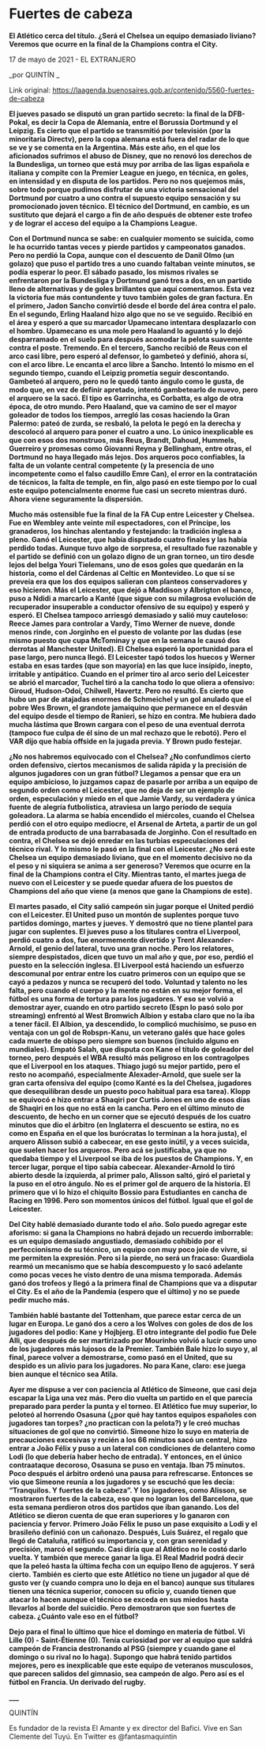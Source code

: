# Fuertes de cabeza

**El Atlético cerca del título. ¿Será el Chelsea un equipo demasiado liviano? Veremos que ocurre en la final de la Champions contra el City.**

17 de mayo de 2021 - EL EXTRANJERO

_por QUINTÍN _

Link original: https://laagenda.buenosaires.gob.ar/contenido/5560-fuertes-de-cabeza



**El jueves pasado se disputó un gran partido secreto: la final de la DFB-Pokal, es decir la Copa de Alemania, entre el Borussia Dortmund y el Leipzig. Es cierto que el partido se transmitió por televisión (por la minoritaria Directv), pero la copa alemana está fuera del radar de lo que se ve y se comenta en la Argentina. Más este año, en el que los aficionados sufrimos el abuso de Disney, que no renovó los derechos de la Bundesliga, un torneo que está muy por arriba de las ligas española e italiana y compite con la Premier League en juego, en técnica, en goles, en intensidad y en disputa de los partidos. Pero no nos quejemos más, sobre todo porque pudimos disfrutar de una victoria sensacional del Dortmund por cuatro a uno contra el supuesto equipo sensación y su promocionado joven técnico. El técnico del Dortmund, en cambio, es un sustituto que dejará el cargo a fin de año después de obtener este trofeo y de lograr el acceso del equipo a la Champions League.**




**Con el Dortmund nunca se sabe: en cualquier momento se suicida, como le ha ocurrido tantas veces y pierde partidos y campeonatos ganados. Pero no perdió la Copa, aunque con el descuento de Danil Olmo (un golazo) que puso el partido tres a uno cuando faltaban veinte minutos, se podía esperar lo peor. El sábado pasado, los mismos rivales se enfrentaron por la Bundesliga y Dortmund ganó tres a dos, en un partido lleno de alternativas y de goles brillantes que aquí comentamos. Esta vez la victoria fue más contundente y tuvo también goles de gran factura. En el primero, Jadon Sancho convirtió desde el borde del área contra el palo. En el segundo, Erling Haaland hizo algo que no se ve seguido. Recibió en el área y esperó a que su marcador Upamecano intentara desplazarlo con el hombro. Upamecano es una mole pero Haaland lo aguantó y lo dejó desparramado en el suelo para después acomodar la pelota suavemente contra el poste. Tremendo. En el tercero, Sancho recibió de Reus con el arco casi libre, pero esperó al defensor, lo gambeteó y definió, ahora sí, con el arco libre. Le encanta el arco libre a Sancho. Intentó lo mismo en el segundo tiempo, cuando el Leipzig prometía seguir descontando. Gambeteó al arquero, pero no le quedó tanto ángulo como le gusta, de modo que, en vez de definir apretado, intentó gambetearlo de nuevo, pero el arquero se la sacó. El tipo es Garrincha, es Corbatta, es algo de otra época, de otro mundo. Pero Haaland, que va camino de ser el mayor goleador de todos los tiempos, arregló las cosas haciendo la Gran Palermo: pateó de zurda, se resbaló, la pelota le pegó en la derecha y descolocó al arquero para poner el cuatro a uno. Lo único inexplicable es que con esos dos monstruos, más Reus, Brandt, Dahoud, Hummels, Guerreiro y promesas como Giovanni Reyna y Bellingham, entre otras, el Dortmund no haya llegado más lejos. Dos arqueros poco confiables, la falta de un volante central competente (y la presencia de uno incompetente como el falso caudillo Emre Can), el error en la contratación de técnicos, la falta de temple, en fin, algo pasó en este tiempo por lo cual este equipo potencialmente enorme fue casi un secreto mientras duró. Ahora viene seguramente la dispersión.**




**Mucho más ostensible fue la final de la FA Cup entre Leicester y Chelsea. Fue en Wembley ante veinte mil espectadores, con el Príncipe, los granaderos, los hinchas alentando y festejando: la tradición inglesa a pleno. Ganó el Leicester, que había disputado cuatro finales y las había perdido todas. Aunque tuvo algo de sorpresa, el resultado fue razonable y el partido se definió con un golazo digno de un gran torneo, un tiro desde lejos del belga Youri Tielemans, uno de esos goles que quedarán en la historia, como el del Cárdenas al Celtic en Montevideo. Lo que sí se preveía era que los dos equipos salieran con planteos conservadores y eso hicieron. Más el Leicester, que dejó a Maddison y Albrigton el banco, puso a Ndidi a marcarlo a Kanté (que sigue con su milagrosa evolución de recuperador insuperable a conductor ofensivo de su equipo) y esperó y esperó. El Chelsea tampoco arriesgó demasiado y salió muy cauteloso: Reece James para controlar a Vardy, Timo Werner de nueve, donde menos rinde, con Jorginho en el puesto de volante por las dudas (ese mismo puesto que cupa McTominay y que en la semana le causó dos derrotas al Manchester United). El Chelsea esperó la oportunidad para el pase largo, pero nunca llegó. El Leicester tapó todos los huecos y Werner estaba en esas tardes (que son mayoría) en las que luce insípido, inepto, irritable y antipático. Cuando en el primer tiro al arco serio del Leicester se abrió el marcador, Tuchel tiró a la cancha todo lo que oliera a ofensivo: Giroud, Hudson-Odoi, Chilwell, Havertz. Pero no resultó. Es cierto que hubo un par de atajadas enormes de Schmeichel y un gol anulado que el pobre Wes Brown, el grandote jamaiquino que permanece en el desván del equipo desde el tiempo de Ranieri, se hizo en contra. Me hubiera dado mucha lástima que Brown cargara con el peso de una eventual derrota (tampoco fue culpa de él sino de un mal rechazo que le rebotó). Pero el VAR dijo que había offside en la jugada previa. Y Brown pudo festejar.**




**¿No nos habremos equivocado con el Chelsea? ¿No confundimos cierto orden defensivo, ciertos mecanismos de salida rápida y la precisión de algunos jugadores con un gran fútbol? Llegamos a pensar que era un equipo ambicioso, lo juzgamos capaz de pasarle por arriba a un equipo de segundo orden como el Leicester, que no deja de ser un ejemplo de orden, especulación y miedo en el que Jamie Vardy, su verdadera y única fuente de alegría futbolística, atraviesa un largo período de sequía goleadora. La alarma se había encendido el miércoles, cuando el Chelsea perdió con el otro equipo mediocre, el Arsenal de Arteta, a partir de un gol de entrada producto de una barrabasada de Jorginho. Con el resultado en contra, el Chelsea se dejó enredar en las turbias especulaciones del técnico rival. Y lo mismo le pasó en la final con el Leicester. ¿No será este Chelsea un equipo demasiado liviano, que en el momento decisivo no da el peso y ni siquiera se anima a ser generoso? Veremos que ocurre en la final de la Champions contra el City. Mientras tanto, el martes juega de nuevo con el Leicester y se puede quedar afuera de los puestos de Champions del año que viene (a menos que gane la Champions de este).**




**El martes pasado, el City salió campeón sin jugar porque el United perdió con el Leicester. El United puso un montón de suplentes porque tuvo partidos domingo, martes y jueves. Y demostró que no tiene plantel para jugar con suplentes. El jueves puso a los titulares contra el Liverpool, perdió cuatro a dos, fue enormemente divertido y Trent Alexander-Arnold, el genio del lateral, tuvo una gran noche. Pero los relatores, siempre despistados, dicen que tuvo un mal año y que, por eso, perdió el puesto en la selección inglesa. El Liverpool está haciendo un esfuerzo descomunal por entrar entre los cuatro primeros con un equipo que se cayó a pedazos y nunca se recuperó del todo. Voluntad y talento no les falta, pero cuando el cuerpo y la mente no están en su mejor forma, el fútbol es una forma de tortura para los jugadores. Y eso se volvió a demostrar ayer, cuando en otro partido secreto (Espn lo pasó solo por streaming) enfrentó al West Bromwich Albion y estaba claro que no la iba a tener fácil. El Albion, ya descendido, lo complicó muchísimo, se puso en ventaja con un gol de Robspn-Kanu, un veterano galés que hace goles cada muerte de obispo pero siempre son buenos (incluido alguno en mundiales). Empató Salah, que disputa con Kane el título de goleador del torneo, pero después el WBA resultó más peligroso en los contragolpes que el Liverpool en los ataques. Thiago jugó su mejor partido, pero el resto no acompañó, especialmente Alexader-Arnold, que suele ser la gran carta ofensiva del equipo (como Kanté es la del Chelsea, jugadores que desequilibran desde un puesto poco habitual para esa tarea). Klopp se equivocó e hizo entrar a Shaqiri por Curtis Jones en uno de esos días de Shaqiri en los que no está en la cancha. Pero en el último minuto de descuento, de hecho en un corner que se ejecutó después de los cuatro minutos que dio el árbitro (en Inglaterra el descuento se estira, no es como en España en el que los burócratas lo terminan a la hora justa), el arquero Alisson subió a cabecear, en ese gesto inútil, y a veces suicida, que suelen hacer los arqueros. Pero acá se justificaba, ya que no quedaba tiempo y el Liverpool se iba de los puestos de Champions. Y, en tercer lugar, porque el tipo sabía cabecear. Alexander-Arnold lo tiró abierto desde la izquierda, al primer palo, Alisson saltó, giró el parietal y la puso en el otro ángulo. No es el primer gol de arquero de la historia. El primero que vi lo hizo el chiquito Bossio para Estudiantes en cancha de Racing en 1996. Pero son momentos únicos del fútbol. Igual que el gol de Leicester.**




**Del City hablé demasiado durante todo el año. Solo puedo agregar este aforismo: si gana la Champions no habrá dejado un recuerdo imborrable: es un equipo demasiado angustiado, demasiado cohibido por el perfeccionismo de su técnico, un equipo con muy poco joie de vivre, si me permiten la expresión. Pero si la pierde, no será un fracaso: Guardiola rearmó un mecanismo que se había descompuesto y lo sacó adelante como pocas veces he visto dentro de una misma temporada. Además ganó dos trofeos y llegó a la primera final de Champions que va a disputar el City. Es el año de la Pandemia (espero que el último) y no se puede pedir mucho más.**




**También hablé bastante del Tottenham, que parece estar cerca de un lugar en Europa. Le ganó dos a cero a los Wolves con goles de dos de los jugadores del podio: Kane y Hojbjerg. El otro integrante del podio fue Dele Alli, que después de ser martirizado por Mourinho volvió a lucir como uno de los jugadores más lujosos de la Premier. También Bale hizo lo suyo y, al final, parece volver a demostrarse, como pasó en el United, que su despido es un alivio para los jugadores. No para Kane, claro: ese juega bien aunque el técnico sea Atila.**




**Ayer me dispuse a ver con paciencia al Atlético de Simeone, que casi deja escapar la Liga una vez más. Pero dio vuelta un partido en el que parecía preparado para perder la punta y el torneo. El Atlético fue muy superior, lo peloteó al horrendo Osasuna (¿por qué hay tantos equipos españoles con jugadores tan torpes? ¿no practican con la pelota?) y le creó muchas situaciones de gol que no convirtió. Simeone hizo lo suyo en materia de precauciones excesivas y recién a los 66 minutos sacó un central, hizo entrar a João Félix y puso a un lateral con condiciones de delantero como Lodi (lo que debería haber hecho de entrada). Y entonces, en el único contraataque decoroso, Osasuna se puso en ventaja. Iban 75 minutos. Poco después el árbitro ordenó una pausa para refrescarse. Entonces se vio que Simeone reunía a los jugadores y se escuchó que les decía: “Tranquilos. Y fuertes de la cabeza”. Y los jugadores, como Alisson, se mostraron fuertes de la cabeza, eso que no logran los del Barcelona, que esta semana perdieron otros dos partidos que iban ganando. Los del Atlético se dieron cuenta de que eran superiores y lo ganaron con paciencia y fervor. Primero João Félix le puso un pase exquisito a Lodi y el brasileño definió con un cañonazo. Después, Luis Suárez, el regalo que llegó de Cataluña, ratificó su importancia y, con gran serenidad y precisión, marcó el segundo. Casi diría que al Atlético no le costó darlo vuelta. Y también que merece ganar la liga. El Real Madrid podrá decir que la peleó hasta la última fecha con un equipo lleno de agujeros. Y será cierto. También es cierto que este Atlético no tiene un jugador al que dé gusto ver (y cuando compra uno lo deja en el banco) aunque sus titulares tienen una técnica superior, conocen su oficio y, cuando tienen que atacar lo hacen aunque el técnico se exceda en sus miedos hasta llevarlos al borde del suicidio. Pero demostraron que son fuertes de cabeza. ¿Cuánto vale eso en el fútbol?**




**Dejo para el final lo último que hice el domingo en materia de fútbol. Vi Lille (0) - Saint-Étienne (0). Tenía curiosidad por ver al equipo que saldrá campeón de Francia destronando al PSG (siempre y cuando gane el domingo o su rival no lo haga). Supongo que habrá tenido partidos mejores, pero es inexplicable que este equipo de veteranos musculosos, que parecen salidos del gimnasio, sea campeón de algo. Pero así es el fútbol en Francia. Un derivado del rugby.**




**\_\_\_**




QUINTÍN




Es fundador de la revista El Amante y ex director del Bafici. Vive en San Clemente del Tuyú. En Twitter es @fantasmaquintin



